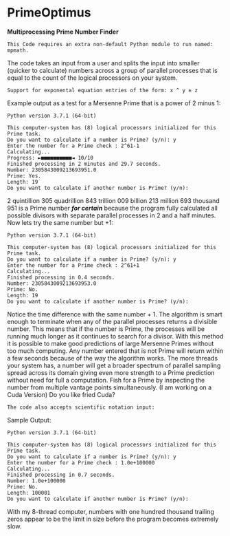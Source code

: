 # PrimeOptimus
****Multiprocessing Prime Number Finder****
```
This Code requires an extra non-default Python module to run named: mpmath.
```
The code takes an input from a user and splits the input into smaller (quicker to calculate) numbers
across a group of parallel processes that is equal to the count of the logical processors on your system.
```
Support for exponental equation entries of the form: x ^ y ± z
```
Example output as a test for a Mersenne Prime that is a power of 2 minus 1:
```
Python version 3.7.1 (64-bit)

This computer-system has (8) logical processors initialized for this Prime task.
Do you want to calculate if a number is Prime? (y/n): y
Enter the number for a Prime check : 2^61-1
Calculating...  
Progress: ►■■■■■■■■■■◄ 10/10 
Finished processing in 2 minutes and 29.7 seconds.
Number: 2305843009213693951.0
Prime: Yes.
Length: 19
Do you want to calculate if another number is Prime? (y/n): 
```
2 quintillion 305 quadrillion 843 trillion 009 billion 213 million 693 thousand 951 is a Prime number ***for certain*** because the program fully calculated all possible divisors with separate parallel processes in 2 and a half minutes. Now lets try the same number but +1:
```
Python version 3.7.1 (64-bit)

This computer-system has (8) logical processors initialized for this Prime task.
Do you want to calculate if a number is Prime? (y/n): y
Enter the number for a Prime check : 2^61+1
Calculating...  
Finished processing in 0.4 seconds.
Number: 2305843009213693953.0
Prime: No.
Length: 19
Do you want to calculate if another number is Prime? (y/n): 
```
Notice the time difference with the same number + 1.
The algorithm is smart enough to terminate when any of the parallel processes returns a divisible number.
This means that if the number is Prime, the processes will be running much longer as it continues to search for a divisor.
With this method it is possible to make good predictions of large Mersenne Primes without too much computing. 
Any number entered that is not Prime will return within a few seconds because of the way the algorithm works.
The more threads your system has, a number will get a broader spectrum of parallel sampling spread across its 
domain giving even more strength to a Prime prediction without need for full a computation. 
Fish for a Prime by inspecting the number from multiple vantage points simultaneously.
(I am working on a Cuda Version) Do you like fried Cuda?
```
The code also accepts scientific notation input:
```
Sample Output:
```
Python version 3.7.1 (64-bit)

This computer-system has (8) logical processors initialized for this Prime task.
Do you want to calculate if a number is Prime? (y/n): y
Enter the number for a Prime check : 1.0e+100000
Calculating...  
Finished processing in 0.7 seconds.
Number: 1.0e+100000
Prime: No.
Length: 100001
Do you want to calculate if another number is Prime? (y/n): 
```
With my 8-thread computer, numbers with one hundred thousand trailing zeros appear to be the limit in size before the program becomes extremely slow.

